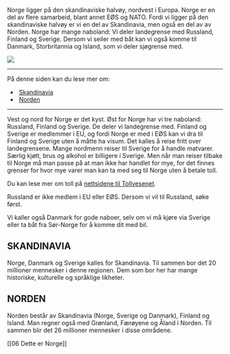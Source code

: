 Norge ligger på den skandinaviske halvøy, nordvest i Europa. Norge er en del av flere samarbeid, blant annet EØS og NATO. Fordi vi ligger på den skandinaviske halvøy er vi en del av Skandinavia, men også en del av av Norden. Norge har mange naboland: Vi deler landegrense med Russland, Finland og Sverige. Dersom vi seiler med båt kan vi også komme til Danmark, Storbritannia og Island, som vi deler sjøgrense med.

![](https://cdn.kursoria.no/pensum/elements/pensum-for-samfunnskunnskapsproven-_frgthy.jpg)

---

På denne siden kan du lese mer om:

-    [Skandinavia](https://app.norskkunnskap.no/pensum/rtehtr/zrt6e2/frgthy#skandinavia)
-    [Norden](https://app.norskkunnskap.no/pensum/rtehtr/zrt6e2/frgthy#norden)

---

Vest og nord for Norge er det kyst. Øst for Norge har vi tre naboland: Russland, Finland og Sverige. De deler vi landegrense med. Finland og Sverige er medlemmer i EU, og fordi Norge er med i EØS kan vi dra til Finland og Sverige uten å måtte ha visum. Det kalles å reise fritt over landegrensene. Mange nordmenn reiser til Sverige for å handle matvarer. Særlig kjøtt, brus og alkohol er billigere i Sverige. Men når man reiser tilbake til Norge må man passe på at man ikke har handlet for mye, for det finnes grenser for hvor mye varer man kan ta med seg til Norge uten å betale toll. 

Du kan lese mer om toll på [nettsidene til Tollvesenet](https://toll.no/no/reise-til-og-fra-norge/reise-til-norge/).

Russland er ikke medlem i EU eller EØS. Dersom vi vil til Russland, søke først.

Vi kaller også Danmark for gode naboer, selv om vi må kjøre via Sverige eller ta båt fra Sør-Norge for å komme dit med bil.

## SKANDINAVIA

Norge, Danmark og Sverige kalles for Skandinavia. Til sammen bor det 20 millioner mennesker i denne regionen. Dem som bor her har mange historiske, kulturelle og språklige likheter. 

## NORDEN

Norden består av Skandinavia (Norge, Sverige og Danmark), Finland og Island. Man regner også med Grønland, Færøyene og Åland i Norden. Til sammen blir det 26 millioner mennesker i disse områdene.

[[06 Dette er Norge]]

